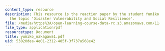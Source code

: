```yaml
---
content_type: resource
description: This resource is the reaction paper by the student Yumiko Nakagawa on
  the topic 'Disaster Vulnerability and Social Resilience'.
file: /media/https%3A/open-learning-course-data-rc.s3.amazonaws.com/11-941-disaster-vulnerability-and-resilience-spring-2005/53820dea4e012312485f3f737a568e42_yumiko_nakagawa1.pdf
file_type: application/pdf
resourcetype: Document
title: yumiko_nakagawa1.pdf
uid: 53820dea-4e01-2312-485f-3f737a568e42
---
```

